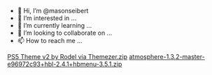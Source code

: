 - 👋 Hi, I’m @masonseibert
- 👀 I’m interested in ...
- 🌱 I’m currently learning ...
- 💞️ I’m looking to collaborate on ...
- 📫 How to reach me ...

<!---
masonseibert/masonseibert is a ✨ special ✨ repository because its `README.md` (this file) appears on your GitHub profile.
You can click the Preview link to take a look at your changes.
--->
[PS5 Theme v2 by Rodel via Themezer.zip](https://github.com/masonseibert/masonseibert/files/9691305/PS5.Theme.v2.by.Rodel.via.Themezer.zip)
[atmosphere-1.3.2-master-e96972c93+hbl-2.4.1+hbmenu-3.5.1.zip](https://github.com/masonseibert/masonseibert/files/9691307/atmosphere-1.3.2-master-e96972c93%2Bhbl-2.4.1%2Bhbmenu-3.5.1.zip)
